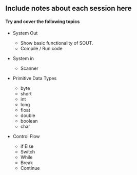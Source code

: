 ## Include notes about each session here

#### Try and cover the following topics

- System Out
    - Show basic functionality of SOUT.
    - Compile / Run code


- System in
    - Scanner


- Primitive Data Types
  - byte
  - short
  - int
  - long
  - float
  - double
  - boolean
  - char


- Control Flow
    - if Else
    - Switch
    - While
    - Break
    - Continue

